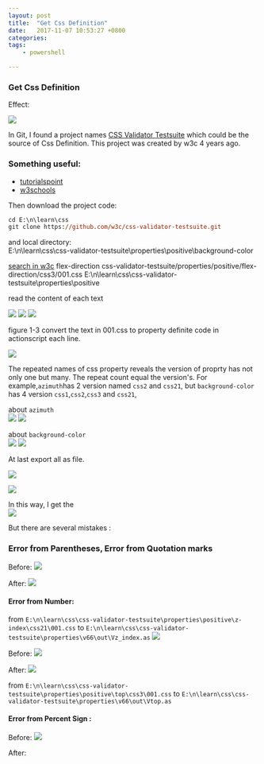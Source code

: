 ```yaml
---
layout: post
title:  "Get Css Definition"
date:   2017-11-07 10:53:27 +0800
categories:  
tags: 
    - powershell

---
```


### Get Css Definition  ###

Effect:

![](https://i.imgur.com/J9hYl0N.gif)

[](https://www.w3.org/TR/css-flexbox-1/)
In Git, I found a project names [CSS Validator Testsuite]() which could be the source of Css Definition. This project was created by w3c 4 years ago.

### Something useful: ###

* [tutorialspoint](https://www.tutorialspoint.com/css/css_azimuth.htm)
* [w3schools](https://www.w3schools.com/cssref/css_ref_aural.asp)

Then download the project code:
 
```ps
cd E:\n\learn\css
git clone https://github.com/w3c/css-validator-testsuite.git

```
and local directory:   
E:\n\learn\css\css-validator-testsuite\properties\positive\background-color

[search in w3c](https://github.com/search?p=2&q=org%3Aw3c+flex-direction&type=Code)
flex-direction
css-validator-testsuite/properties/positive/flex-direction/css3/001.css
E:\n\learn\css\css-validator-testsuite\properties\positive


read the content of each text 

![](https://i.imgur.com/xXoGkow.png)
![](https://i.imgur.com/11zwGSd.png)
![](https://i.imgur.com/drwpA9D.png)

figure 1-3 convert the text in 001.css to property definite code in actionscript each line.


![](https://i.imgur.com/mAyDoLQ.png)

The repeated names of css property reveals the version of proprty has not only one but many. The repeat count equal the version's.
For example,`azimuth`has 2 version named `css2` and `css21`, but `background-color` has 4 version `css1`,`css2`,`css3` and `css21`, 
    
about `azimuth`  
![](https://i.imgur.com/9h92XG3.png)
![](https://i.imgur.com/Z5QwzPq.png)

about `background-color`  
![](https://i.imgur.com/2vxO817.png)
![](https://i.imgur.com/4S4f6ia.png)

At last export all as file.

![](https://i.imgur.com/3mtOV4E.png)

![](https://i.imgur.com/Uw6cKHm.png)


In this way, I get the   
![](https://i.imgur.com/Oss4SA4.png)

But there are several mistakes :  
### Error from Parentheses,  Error from Quotation marks   ###

Before:
![](https://i.imgur.com/HWW0e92.png)

After:
![](https://i.imgur.com/KNPqu2n.png)



#### Error from Number:   ####

from `E:\n\learn\css\css-validator-testsuite\properties\positive\z-index\css21\001.css` 
to `E:\n\learn\css\css-validator-testsuite\properties\v66\out\Vz_index.as`
![](https://i.imgur.com/hnERvyd.png)


Before:
![](https://i.imgur.com/zn6N7aD.png)

After:
![](https://i.imgur.com/W2zXZ3z.png)



from `E:\n\learn\css\css-validator-testsuite\properties\positive\top\css3\001.css` 
to `E:\n\learn\css\css-validator-testsuite\properties\v66\out\Vtop.as`

#### Error from Percent Sign :   ####
Before:
![](https://i.imgur.com/LppHX0I.png)

After: